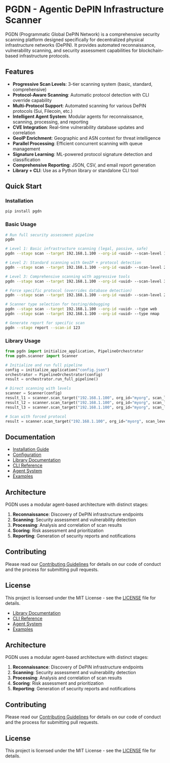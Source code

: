 # PGDN - Agentic DePIN Infrastructure Scanner

PGDN (Programmatic Global DePIN Network) is a comprehensive security scanning platform designed specifically for decentralized physical infrastructure networks (DePIN). It provides automated reconnaissance, vulnerability scanning, and security assessment capabilities for blockchain-based infrastructure protocols.

## Features

- **Progressive Scan Levels**: 3-tier scanning system (basic, standard, comprehensive)
- **Protocol-Aware Scanning**: Automatic protocol detection with CLI override capability
- **Multi-Protocol Support**: Automated scanning for various DePIN protocols (Sui, Filecoin, etc.)
- **Intelligent Agent System**: Modular agents for reconnaissance, scanning, processing, and reporting
- **CVE Integration**: Real-time vulnerability database updates and correlation
- **GeoIP Enrichment**: Geographic and ASN context for threat intelligence
- **Parallel Processing**: Efficient concurrent scanning with queue management
- **Signature Learning**: ML-powered protocol signature detection and classification
- **Comprehensive Reporting**: JSON, CSV, and email report generation
- **Library + CLI**: Use as a Python library or standalone CLI tool

## Quick Start

### Installation

```bash
pip install pgdn
```

### Basic Usage

```bash
# Run full security assessment pipeline
pgdn

# Level 1: Basic infrastructure scanning (legal, passive, safe)
pgdn --stage scan --target 192.168.1.100 --org-id <uuid> --scan-level 1

# Level 2: Standard scanning with GeoIP + protocol detection
pgdn --stage scan --target 192.168.1.100 --org-id <uuid> --scan-level 2

# Level 3: Comprehensive scanning with aggressive tools
pgdn --stage scan --target 192.168.1.100 --org-id <uuid> --scan-level 3

# Force specific protocol (overrides database detection)
pgdn --stage scan --target 192.168.1.100 --org-id <uuid> --scan-level 2 --force-protocol sui

# Scanner type selection for testing/debugging
pgdn --stage scan --target 192.168.1.100 --org-id <uuid> --type web
pgdn --stage scan --target 192.168.1.100 --org-id <uuid> --type nmap

# Generate report for specific scan
pgdn --stage report --scan-id 123
```

### Library Usage

```python
from pgdn import initialize_application, PipelineOrchestrator
from pgdn.scanner import Scanner

# Initialize and run full pipeline
config = initialize_application("config.json")
orchestrator = PipelineOrchestrator(config)
result = orchestrator.run_full_pipeline()

# Direct scanning with levels
scanner = Scanner(config)
result_l1 = scanner.scan_target("192.168.1.100", org_id="myorg", scan_level=1)
result_l2 = scanner.scan_target("192.168.1.100", org_id="myorg", scan_level=2) 
result_l3 = scanner.scan_target("192.168.1.100", org_id="myorg", scan_level=3)

# Scan with forced protocol
result = scanner.scan_target("192.168.1.100", org_id="myorg", scan_level=2, force_protocol="sui")
```

## Documentation

- [Installation Guide](docs/installation.md)
- [Configuration](docs/configuration.md)
- [Library Documentation](docs/library.md)
- [CLI Reference](docs/cli.md)
- [Agent System](docs/agents.md)
- [Examples](examples/)

## Architecture

PGDN uses a modular agent-based architecture with distinct stages:

1. **Reconnaissance**: Discovery of DePIN infrastructure endpoints
2. **Scanning**: Security assessment and vulnerability detection
3. **Processing**: Analysis and correlation of scan results
4. **Scoring**: Risk assessment and prioritization
5. **Reporting**: Generation of security reports and notifications

## Contributing

Please read our [Contributing Guidelines](CONTRIBUTING.md) for details on our code of conduct and the process for submitting pull requests.

## License

This project is licensed under the MIT License - see the [LICENSE](LICENSE) file for details.
- [Library Documentation](docs/library.md)
- [CLI Reference](docs/cli.md)
- [Agent System](docs/agents.md)
- [Examples](examples/)

## Architecture

PGDN uses a modular agent-based architecture with distinct stages:

1. **Reconnaissance**: Discovery of DePIN infrastructure endpoints
2. **Scanning**: Security assessment and vulnerability detection
3. **Processing**: Analysis and correlation of scan results
4. **Scoring**: Risk assessment and prioritization
5. **Reporting**: Generation of security reports and notifications

## Contributing

Please read our [Contributing Guidelines](CONTRIBUTING.md) for details on our code of conduct and the process for submitting pull requests.

## License

This project is licensed under the MIT License - see the [LICENSE](LICENSE) file for details.
